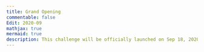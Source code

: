 ```yaml
---
title: Grand Opening
commentable: false
Edit: 2020-09
mathjax: true
mermaid: true
description: This challenge will be officially launched on Sep 18, 2020. 
---
```

